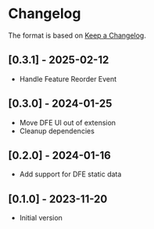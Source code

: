 # Changelog

The format is based on [Keep a Changelog](https://keepachangelog.com/en/1.0.0/).

## [0.3.1] - 2025-02-12
- Handle Feature Reorder Event
## [0.3.0] - 2024-01-25
- Move DFE UI out of extension
- Cleanup dependencies
## [0.2.0] - 2024-01-16
- Add support for DFE static data
## [0.1.0] - 2023-11-20
- Initial version

